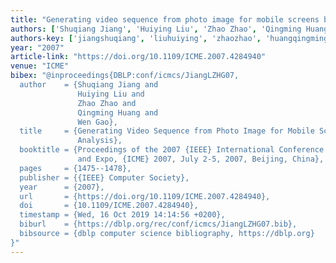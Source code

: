 ```yaml
---
title: "Generating video sequence from photo image for mobile screens by content analysis"
authors: ['Shuqiang Jiang', 'Huiying Liu', 'Zhao Zhao', 'Qingming Huang', 'Wen Gao 0001']
authors-key: ['jiangshuqiang', 'liuhuiying', 'zhaozhao', 'huangqingming', 'gaowen']
year: "2007"
article-link: "https://doi.org/10.1109/ICME.2007.4284940"
venue: "ICME"
bibex: "@inproceedings{DBLP:conf/icmcs/JiangLZHG07,
  author    = {Shuqiang Jiang and
               Huiying Liu and
               Zhao Zhao and
               Qingming Huang and
               Wen Gao},
  title     = {Generating Video Sequence from Photo Image for Mobile Screens by Content
               Analysis},
  booktitle = {Proceedings of the 2007 {IEEE} International Conference on Multimedia
               and Expo, {ICME} 2007, July 2-5, 2007, Beijing, China},
  pages     = {1475--1478},
  publisher = {{IEEE} Computer Society},
  year      = {2007},
  url       = {https://doi.org/10.1109/ICME.2007.4284940},
  doi       = {10.1109/ICME.2007.4284940},
  timestamp = {Wed, 16 Oct 2019 14:14:56 +0200},
  biburl    = {https://dblp.org/rec/conf/icmcs/JiangLZHG07.bib},
  bibsource = {dblp computer science bibliography, https://dblp.org}
}"
---
```

